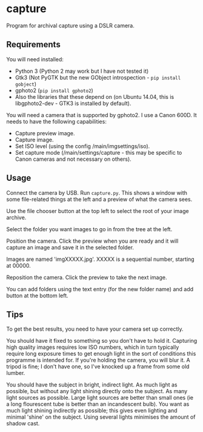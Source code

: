 # capture
Program for archival capture using a DSLR camera.

## Requirements
You will need installed:
* Python 3 (Python 2 may work but I have not tested it)
* Gtk3 (Not PyGTK but the new GObject introspection - `pip install gobject`)
* gphoto2 (`pip install gphoto2`)
* Also the libraries that these depend on (on Ubuntu 14.04, this is libgphoto2-dev - GTK3 is installed by default).

You will need a camera that is supported by gphoto2.  I use a Canon 600D.  It needs to have the following capabilities:
* Capture preview image.
* Capture image.
* Set ISO level (using the config /main/imgsettings/iso).
* Set capture mode (/main/settings/capture - this may be specific to Canon cameras and not necessary on others).

## Usage
Connect the camera by USB.  Run `capture.py`.  This shows a window with some file-related things at the left and a preview of what the camera sees.

Use the file chooser button at the top left to select the root of your image archive.

Select the folder you want images to go in from the tree at the left.

Position the camera.  Click the preview when you are ready and it will capture an image and save it in the selected folder.

Images are named 'imgXXXXX.jpg'.  XXXXX is a sequential number, starting at 00000.

Reposition the camera.  Click the preview to take the next image.

You can add folders using the text entry (for the new folder name) and add button at the bottom left.

## Tips
To get the best results, you need to have your camera set up correctly.

You should have it fixed to something so you don't have to hold it.  Capturing high quality images requires low ISO
numbers, which in turn typically require long exposure times to get enough light in the sort of conditions this
programme is intended for.  If you're holding the camera, you will blur it.  A tripod is fine; I don't have one, so
I've knocked up a frame from some old lumber.

You should have the subject in bright, indirect light.  As much light as possible, but without any light shining
directly onto the subject.  As many light sources as possible.  Large light sources are better than small ones (ie
a long flourescent tube is better than an incandescent bulb).  You want as much light shining indirectly as possible;
this gives even lighting and minimal 'shine' on the subject.  Using several lights minimises the amount of shadow
cast.
